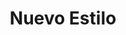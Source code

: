 ---
title: "Nuevo Estilo"
url: /ciudad-autonoma-de-buenos-aires/nuevo-estilo-montevideo/
shop: Friseur
---